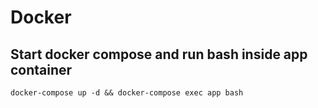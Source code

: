 # Docker

## Start docker compose and run bash inside app container

```shell
docker-compose up -d && docker-compose exec app bash
```
